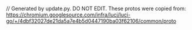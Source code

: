 // Generated by update.py. DO NOT EDIT.
These protos were copied from:
https://chromium.googlesource.com/infra/luci/luci-go/+/4dbf32027de21da5a7e4b5d0447190ba03f62106/common/proto
